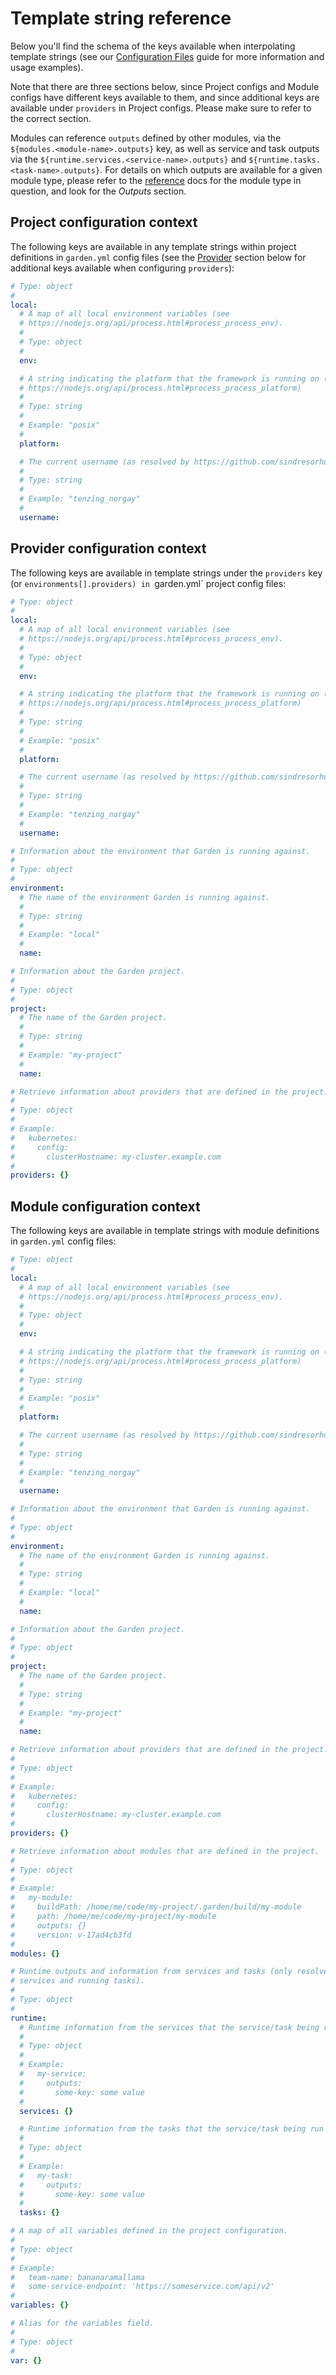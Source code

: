 # Template string reference

Below you'll find the schema of the keys available when interpolating template strings (see our
[Configuration Files](../using-garden/configuration-files.md) guide for more information and usage examples).

Note that there are three sections below, since Project configs and Module configs have different keys available to
them, and since additional keys are available under `providers` in Project configs.
Please make sure to refer to the correct section.

Modules can reference `outputs` defined by other modules, via the `${modules.<module-name>.outputs}` key, as well
as service and task outputs via the `${runtime.services.<service-name>.outputs}` and
`${runtime.tasks.<task-name>.outputs}`.
For details on which outputs are available for a given module type, please refer to the
[reference](https://docs.garden.io/reference/module-types) docs for the module type in question, and look for the
_Outputs_ section.

## Project configuration context

The following keys are available in any template strings within project definitions in `garden.yml` config files
(see the [Provider](#provider-configuration-context) section below for additional keys available when configuring
`providers`):

```yaml
# Type: object
#
local:
  # A map of all local environment variables (see
  # https://nodejs.org/api/process.html#process_process_env).
  #
  # Type: object
  #
  env:

  # A string indicating the platform that the framework is running on (see
  # https://nodejs.org/api/process.html#process_process_platform)
  #
  # Type: string
  #
  # Example: "posix"
  #
  platform:

  # The current username (as resolved by https://github.com/sindresorhus/username)
  #
  # Type: string
  #
  # Example: "tenzing_norgay"
  #
  username:
```

## Provider configuration context

The following keys are available in template strings under the `providers` key (or `environments[].providers)
in `garden.yml` project config files:

```yaml
# Type: object
#
local:
  # A map of all local environment variables (see
  # https://nodejs.org/api/process.html#process_process_env).
  #
  # Type: object
  #
  env:

  # A string indicating the platform that the framework is running on (see
  # https://nodejs.org/api/process.html#process_process_platform)
  #
  # Type: string
  #
  # Example: "posix"
  #
  platform:

  # The current username (as resolved by https://github.com/sindresorhus/username)
  #
  # Type: string
  #
  # Example: "tenzing_norgay"
  #
  username:

# Information about the environment that Garden is running against.
#
# Type: object
#
environment:
  # The name of the environment Garden is running against.
  #
  # Type: string
  #
  # Example: "local"
  #
  name:

# Information about the Garden project.
#
# Type: object
#
project:
  # The name of the Garden project.
  #
  # Type: string
  #
  # Example: "my-project"
  #
  name:

# Retrieve information about providers that are defined in the project.
#
# Type: object
#
# Example:
#   kubernetes:
#     config:
#       clusterHostname: my-cluster.example.com
#
providers: {}
```

## Module configuration context

The following keys are available in template strings with module definitions in `garden.yml` config files:

```yaml
# Type: object
#
local:
  # A map of all local environment variables (see
  # https://nodejs.org/api/process.html#process_process_env).
  #
  # Type: object
  #
  env:

  # A string indicating the platform that the framework is running on (see
  # https://nodejs.org/api/process.html#process_process_platform)
  #
  # Type: string
  #
  # Example: "posix"
  #
  platform:

  # The current username (as resolved by https://github.com/sindresorhus/username)
  #
  # Type: string
  #
  # Example: "tenzing_norgay"
  #
  username:

# Information about the environment that Garden is running against.
#
# Type: object
#
environment:
  # The name of the environment Garden is running against.
  #
  # Type: string
  #
  # Example: "local"
  #
  name:

# Information about the Garden project.
#
# Type: object
#
project:
  # The name of the Garden project.
  #
  # Type: string
  #
  # Example: "my-project"
  #
  name:

# Retrieve information about providers that are defined in the project.
#
# Type: object
#
# Example:
#   kubernetes:
#     config:
#       clusterHostname: my-cluster.example.com
#
providers: {}

# Retrieve information about modules that are defined in the project.
#
# Type: object
#
# Example:
#   my-module:
#     buildPath: /home/me/code/my-project/.garden/build/my-module
#     path: /home/me/code/my-project/my-module
#     outputs: {}
#     version: v-17ad4cb3fd
#
modules: {}

# Runtime outputs and information from services and tasks (only resolved at runtime when deploying
# services and running tasks).
#
# Type: object
#
runtime:
  # Runtime information from the services that the service/task being run depends on.
  #
  # Type: object
  #
  # Example:
  #   my-service:
  #     outputs:
  #       some-key: some value
  #
  services: {}

  # Runtime information from the tasks that the service/task being run depends on.
  #
  # Type: object
  #
  # Example:
  #   my-task:
  #     outputs:
  #       some-key: some value
  #
  tasks: {}

# A map of all variables defined in the project configuration.
#
# Type: object
#
# Example:
#   team-name: bananaramallama
#   some-service-endpoint: 'https://someservice.com/api/v2'
#
variables: {}

# Alias for the variables field.
#
# Type: object
#
var: {}
```